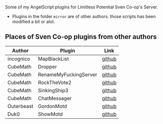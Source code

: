 Some of my AngelScript plugins for Limitless Potential Sven Co-op's Server.

* Plugins in the folder `mirror` are of other authors. those scripts has been modified a bit or alot.

## Places of Sven Co-op plugins from other authors

Author | Plugin | Link
------ | ------ | ----
incognico | MapBlackList | [github](https://github.com/incognico/svencoop-plugins/blob/master/inc/MapBlacklist.as)
CubeMath | Dropper | [github](https://github.com/CubeMath/UCHFastDL2/blob/master/svencoop/scripts/plugins/cubemath/Dropper.as)
CubeMath | RenameMyFuckingServer | [github](https://github.com/CubeMath/UCHFastDL2/blob/master/svencoop/scripts/plugins/cubemath/RenameMyFuckingServer.as)
CubeMath | RockTheVote2 | [github](https://github.com/CubeMath/UCHFastDL2/blob/master/svencoop/scripts/plugins/cubemath/RockTheVote2.as)
CubeMath | SinkingShip3 | [github](https://github.com/CubeMath/UCHFastDL2/blob/master/svencoop/scripts/plugins/cubemath/SinkingShip3.as)
CubeMath | ChatMessager | [github](https://github.com/CubeMath/UCHFastDL2/blob/master/svencoop/scripts/plugins/cubemath/ChatMessager.as)
Outerbeast | GordonMotd | [github](https://github.com/Outerbeast/Addons/blob/main/GordonMotd.as)
Duk0 | ShowMotd | [github](https://github.com/incognico/AngelScript-SvenCoop/blob/master/plugins/ShowMotd.as)
